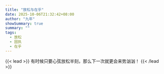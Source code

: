 ```yaml
---
title: "放松与在乎"
date: 2025-10-06T21:32:42+08:00
author: "九年"
showSummary: true
summary: ""
tags:
  - 放松
  - 固执
  - 在乎
---
```


{{< lead >}}
有时候只要心弦放松半刻，那么下一次就更会来势汹汹！
{{< /lead >}}
